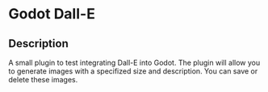 # Godot Dall-E

## Description
A small plugin to test integrating Dall-E into Godot. The plugin will allow you to generate images with a specifized size and description. You can save or delete these images.
